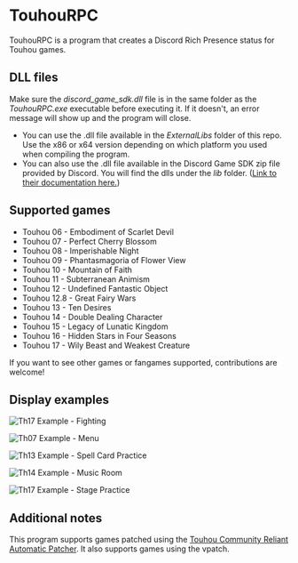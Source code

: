 # TouhouRPC
TouhouRPC is a program that creates a Discord Rich Presence status for Touhou games. 

## DLL files
Make sure the *discord_game_sdk.dll* file is in the same folder as the *TouhouRPC.exe* executable before executing it. If it doesn't, an error message will show up and the program will close.  
- You can use the .dll file available in the *ExternalLibs* folder of this repo. Use the x86 or x64 version depending on which platform you used when compiling the program.  
- You can also use the .dll file available in the Discord Game SDK zip file provided by Discord. You will find the dlls under the *lib* folder. ([Link to their documentation here.](https://discordapp.com/developers/docs/game-sdk/sdk-starter-guide))


## Supported games
- Touhou 06 - Embodiment of Scarlet Devil
- Touhou 07 - Perfect Cherry Blossom
- Touhou 08 - Imperishable Night
- Touhou 09 - Phantasmagoria of Flower View
- Touhou 10 - Mountain of Faith
- Touhou 11 - Subterranean Animism
- Touhou 12 - Undefined Fantastic Object
- Touhou 12.8 - Great Fairy Wars
- Touhou 13 - Ten Desires
- Touhou 14 - Double Dealing Character
- Touhou 15 - Legacy of Lunatic Kingdom
- Touhou 16 - Hidden Stars in Four Seasons
- Touhou 17 - Wily Beast and Weakest Creature

If you want to see other games or fangames supported, contributions are welcome!

## Display examples
![Th17 Example - Fighting](https://relick.me/touhourpc/1-wbawc-playing.png)
  
![Th07 Example - Menu](https://relick.me/touhourpc/2-pcb-menu.png)
  
![Th13 Example - Spell Card Practice](https://relick.me/touhourpc/3-td-spellcard.png)
  
![Th14 Example - Music Room](https://relick.me/touhourpc/4-ddc-musicroom.png)
  
![Th17 Example - Stage Practice](https://relick.me/touhourpc/5-wbawc-practicing.png)
 

## Additional notes
This program supports games patched using the [Touhou Community Reliant Automatic Patcher](https://github.com/thpatch/thcrap). It also supports games using the vpatch.
